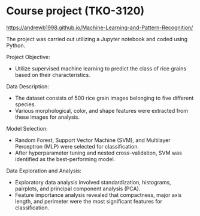 # Course project (TKO-3120)
https://andrewb1998.github.io/Machine-Learning-and-Pattern-Recognition/ 

The project was carried out utilizing a Jupyter notebook and coded using Python.

Project Objective: 
  - Utilize supervised machine learning to predict the class of rice grains based on their characteristics.
    
Data Description: 
  - The dataset consists of 500 rice grain images belonging to five different species.
  - Various morphological, color, and shape features were extracted from these images for analysis.

Model Selection: 
  - Random Forest, Support Vector Machine (SVM), and Multilayer Perceptron (MLP) were selected for classification.
  - After hyperparameter tuning and nested cross-validation, SVM was identified as the best-performing model.
    
Data Exploration and Analysis: 
  - Exploratory data analysis involved standardization, histograms, pairplots, and principal component analysis (PCA).
  - Feature importance analysis revealed that compactness, major axis length, and perimeter were the most significant features for classification.

